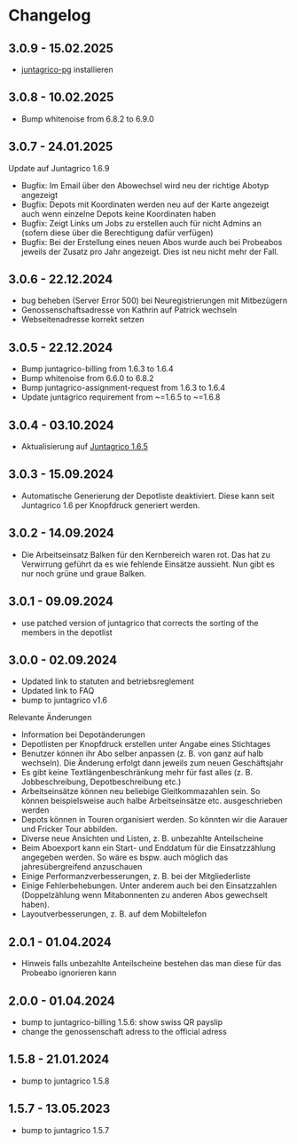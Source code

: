 # Changelog

## 3.0.9 - 15.02.2025

* [juntagrico-pg](https://github.com/juntagrico/juntagrico-pg) installieren

## 3.0.8 - 10.02.2025

* Bump whitenoise from 6.8.2 to 6.9.0

## 3.0.7 - 24.01.2025

Update auf Juntagrico 1.6.9
* Bugfix: Im Email über den Abowechsel wird neu der richtige Abotyp angezeigt
* Bugfix: Depots mit Koordinaten werden neu auf der Karte angezeigt auch wenn einzelne Depots keine Koordinaten haben
* Bugfix: Zeigt Links um Jobs zu erstellen auch für nicht Admins an (sofern diese über die Berechtigung dafür verfügen)
* Bugfix: Bei der Erstellung eines neuen Abos wurde auch bei Probeabos jeweils der Zusatz pro Jahr angezeigt. Dies ist neu nicht mehr der Fall.

## 3.0.6 - 22.12.2024

* bug beheben (Server Error 500) bei Neuregistrierungen mit Mitbezügern
* Genossenschaftsadresse von Kathrin auf Patrick wechseln
* Webseitenadresse korrekt setzen

## 3.0.5 - 22.12.2024

* Bump juntagrico-billing from 1.6.3 to 1.6.4
* Bump whitenoise from 6.6.0 to 6.8.2
* Bump juntagrico-assignment-request from 1.6.3 to 1.6.4
* Update juntagrico requirement from ~=1.6.5 to ~=1.6.8

## 3.0.4 - 03.10.2024

* Aktualisierung auf [Juntagrico 1.6.5](https://github.com/juntagrico/juntagrico/releases/tag/1.6.5)

## 3.0.3 - 15.09.2024

* Automatische Generierung der Depotliste deaktiviert. Diese kann seit Juntagrico 1.6 per Knopfdruck generiert werden.

## 3.0.2 - 14.09.2024

* Die Arbeitseinsatz Balken für den Kernbereich waren rot. Das hat zu Verwirrung geführt da es wie fehlende Einsätze aussieht. Nun gibt es nur noch grüne und graue Balken.

## 3.0.1 - 09.09.2024

* use patched version of juntagrico that corrects the sorting of the members in the depotlist

## 3.0.0 - 02.09.2024

* Updated link to statuten and betriebsreglement
* Updated link to FAQ
* bump to juntagrico v1.6

Relevante Änderungen
* Information bei Depotänderungen
* Depotlisten per Knopfdruck erstellen unter Angabe eines Stichtages
* Benutzer können ihr Abo selber anpassen (z. B. von ganz auf halb wechseln). Die Änderung erfolgt dann jeweils zum neuen Geschäftsjahr
* Es gibt keine Textlängenbeschränkung mehr für fast alles (z. B. Jobbeschreibung, Depotbeschreibung etc.)
* Arbeitseinsätze können neu beliebige Gleitkommazahlen sein. So können beispielsweise auch halbe Arbeitseinsätze etc. ausgeschrieben werden
* Depots können in Touren organisiert werden. So könnten wir die Aarauer und Fricker Tour abbilden.
* Diverse neue Ansichten und Listen, z. B. unbezahlte Anteilscheine
* Beim Aboexport kann ein Start- und Enddatum für die Einsatzzählung angegeben werden. So wäre es bspw. auch möglich das jahresübergreifend anzuschauen
* Einige Performanzverbesserungen, z. B. bei der Mitgliederliste
* Einige Fehlerbehebungen. Unter anderem auch bei den Einsatzzahlen (Doppelzählung wenn Mitabonnenten zu anderen Abos gewechselt haben).
* Layoutverbesserungen, z. B. auf dem Mobiltelefon

## 2.0.1 - 01.04.2024

* Hinweis falls unbezahlte Anteilscheine bestehen das man diese für das Probeabo ignorieren kann

## 2.0.0 - 01.04.2024

* bump to juntagrico-billing 1.5.6: show swiss QR payslip
* change the genossenschaft adress to the official adress

## 1.5.8 - 21.01.2024

* bump to juntagrico 1.5.8

## 1.5.7 - 13.05.2023

* bump to juntagrico 1.5.7
